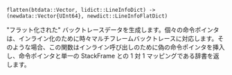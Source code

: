 ```
flatten(btdata::Vector, lidict::LineInfoDict) -> (newdata::Vector{UInt64}, newdict::LineInfoFlatDict)
```

"フラット化された" バックトレースデータを生成します。個々の命令ポインタは、インライン化のために時々マルチフレームバックトレースに対応します。そのような場合、この関数はインライン呼び出しのために偽の命令ポインタを挿入し、命令ポインタと単一の StackFrame との 1 対 1 マッピングである辞書を返します。
